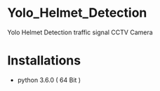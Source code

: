 # Yolo_Helmet_Detection
Yolo Helmet Detection traffic signal CCTV Camera

# Installations

- python 3.6.0 ( 64 Bit )
